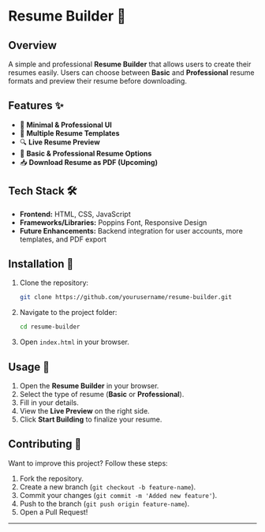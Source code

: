 # Resume Builder 🚀

## Overview
A simple and professional **Resume Builder** that allows users to create their resumes easily. Users can choose between **Basic** and **Professional** resume formats and preview their resume before downloading.

## Features ✨
- 📌 **Minimal & Professional UI**
- 🎨 **Multiple Resume Templates**
- 🔍 **Live Resume Preview**
- 📄 **Basic & Professional Resume Options**
- 📥 **Download Resume as PDF (Upcoming)**

## Tech Stack 🛠️
- **Frontend:** HTML, CSS, JavaScript
- **Frameworks/Libraries:** Poppins Font, Responsive Design
- **Future Enhancements:** Backend integration for user accounts, more templates, and PDF export

## Installation 📌
1. Clone the repository:
   ```bash
   git clone https://github.com/yourusername/resume-builder.git
   ```
2. Navigate to the project folder:
   ```bash
   cd resume-builder
   ```
3. Open `index.html` in your browser.

## Usage 🚀
1. Open the **Resume Builder** in your browser.
2. Select the type of resume (**Basic** or **Professional**).
3. Fill in your details.
4. View the **Live Preview** on the right side.
5. Click **Start Building** to finalize your resume.

## Contributing 🤝
Want to improve this project? Follow these steps:
1. Fork the repository.
2. Create a new branch (`git checkout -b feature-name`).
3. Commit your changes (`git commit -m 'Added new feature'`).
4. Push to the branch (`git push origin feature-name`).
5. Open a Pull Request!
---
